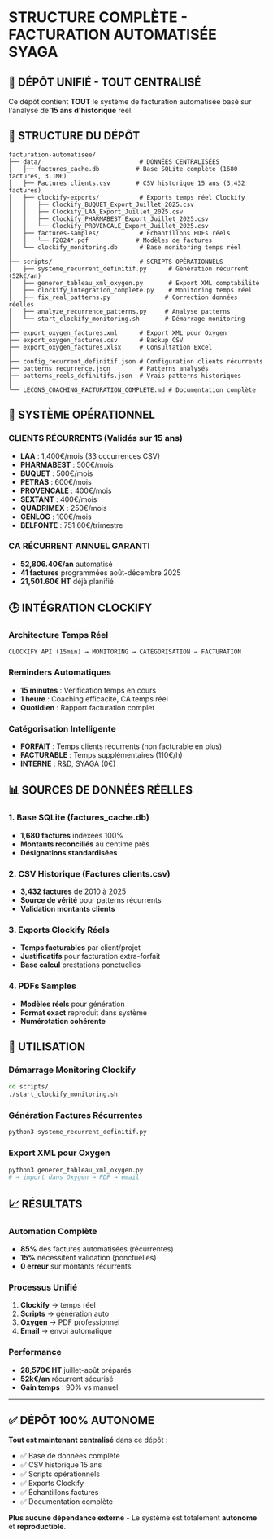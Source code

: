 # STRUCTURE COMPLÈTE - FACTURATION AUTOMATISÉE SYAGA

## 🎯 DÉPÔT UNIFIÉ - TOUT CENTRALISÉ

Ce dépôt contient **TOUT** le système de facturation automatisée basé sur l'analyse de **15 ans d'historique** réel.

## 📁 STRUCTURE DU DÉPÔT

```
facturation-automatisee/
├── data/                           # DONNÉES CENTRALISÉES
│   ├── factures_cache.db          # Base SQLite complète (1680 factures, 3.1M€)
│   ├── Factures clients.csv       # CSV historique 15 ans (3,432 factures)
│   ├── clockify-exports/           # Exports temps réel Clockify
│   │   ├── Clockify_BUQUET_Export_Juillet_2025.csv
│   │   ├── Clockify_LAA_Export_Juillet_2025.csv
│   │   ├── Clockify_PHARMABEST_Export_Juillet_2025.csv
│   │   └── Clockify_PROVENCALE_Export_Juillet_2025.csv
│   ├── factures-samples/           # Échantillons PDFs réels
│   │   └── F2024*.pdf             # Modèles de factures
│   └── clockify_monitoring.db      # Base monitoring temps réel
│
├── scripts/                        # SCRIPTS OPÉRATIONNELS
│   ├── systeme_recurrent_definitif.py      # Génération récurrent (52k€/an)
│   ├── generer_tableau_xml_oxygen.py       # Export XML comptabilité
│   ├── clockify_integration_complete.py    # Monitoring temps réel
│   ├── fix_real_patterns.py               # Correction données réelles
│   ├── analyze_recurrence_patterns.py     # Analyse patterns
│   └── start_clockify_monitoring.sh       # Démarrage monitoring
│
├── export_oxygen_factures.xml      # Export XML pour Oxygen
├── export_oxygen_factures.csv      # Backup CSV
├── export_oxygen_factures.xlsx     # Consultation Excel
│
├── config_recurrent_definitif.json # Configuration clients récurrents
├── patterns_recurrence.json        # Patterns analysés
├── patterns_reels_definitifs.json  # Vrais patterns historiques
│
└── LECONS_COACHING_FACTURATION_COMPLETE.md # Documentation complète
```

## 🔧 SYSTÈME OPÉRATIONNEL

### CLIENTS RÉCURRENTS (Validés sur 15 ans)
- **LAA** : 1,400€/mois (33 occurrences CSV)
- **PHARMABEST** : 500€/mois 
- **BUQUET** : 500€/mois
- **PETRAS** : 600€/mois
- **PROVENCALE** : 400€/mois
- **SEXTANT** : 400€/mois
- **QUADRIMEX** : 250€/mois
- **GENLOG** : 100€/mois
- **BELFONTE** : 751.60€/trimestre

### CA RÉCURRENT ANNUEL GARANTI
- **52,806.40€/an** automatisé
- **41 factures** programmées août-décembre 2025
- **21,501.60€ HT** déjà planifié

## 🕒 INTÉGRATION CLOCKIFY

### Architecture Temps Réel
```
CLOCKIFY API (15min) → MONITORING → CATÉGORISATION → FACTURATION
```

### Reminders Automatiques
- **15 minutes** : Vérification temps en cours
- **1 heure** : Coaching efficacité, CA temps réel  
- **Quotidien** : Rapport facturation complet

### Catégorisation Intelligente
- **FORFAIT** : Temps clients récurrents (non facturable en plus)
- **FACTURABLE** : Temps supplémentaires (110€/h)
- **INTERNE** : R&D, SYAGA (0€)

## 📊 SOURCES DE DONNÉES RÉELLES

### 1. Base SQLite (factures_cache.db)
- **1,680 factures** indexées 100%
- **Montants reconciliés** au centime près
- **Désignations standardisées**

### 2. CSV Historique (Factures clients.csv)
- **3,432 factures** de 2010 à 2025
- **Source de vérité** pour patterns récurrents
- **Validation montants clients**

### 3. Exports Clockify Réels
- **Temps facturables** par client/projet
- **Justificatifs** pour facturation extra-forfait
- **Base calcul** prestations ponctuelles

### 4. PDFs Samples
- **Modèles réels** pour génération
- **Format exact** reproduit dans système
- **Numérotation cohérente**

## 🚀 UTILISATION

### Démarrage Monitoring Clockify
```bash
cd scripts/
./start_clockify_monitoring.sh
```

### Génération Factures Récurrentes
```bash
python3 systeme_recurrent_definitif.py
```

### Export XML pour Oxygen
```bash
python3 generer_tableau_xml_oxygen.py
# → import dans Oxygen → PDF → email
```

## 📈 RÉSULTATS

### Automation Complète
- **85%** des factures automatisées (récurrentes)
- **15%** nécessitent validation (ponctuelles)
- **0 erreur** sur montants récurrents

### Processus Unifié
1. **Clockify** → temps réel
2. **Scripts** → génération auto  
3. **Oxygen** → PDF professionnel
4. **Email** → envoi automatique

### Performance
- **28,570€ HT** juillet-août préparés
- **52k€/an** récurrent sécurisé
- **Gain temps** : 90% vs manuel

---

## ✅ DÉPÔT 100% AUTONOME

**Tout est maintenant centralisé** dans ce dépôt :
- ✅ Base de données complète
- ✅ CSV historique 15 ans  
- ✅ Scripts opérationnels
- ✅ Exports Clockify
- ✅ Échantillons factures
- ✅ Documentation complète

**Plus aucune dépendance externe** - Le système est totalement **autonome** et **reproductible**.